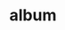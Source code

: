 ---
layout: album
resource: instagram
title: "album"
description: "masonry"
active: gallery
header-img: "img/gallery-bg.jpg"
album-title: "my 9th album"
images:
  - image_path: trangg.phaam/5/20220513_194835_280534660_995446791174726_5171461917100319354_n.jpg
  - image_path: trangg.phaam/5/20220830_194714_301865283_156732470343006_2394348601151754309_n.jpg
  - image_path: trangg.phaam/5/20220830_194714_301866370_625530662525900_1598515153036771938_n.jpg
  - image_path: trangg.phaam/5/20220830_194714_301919575_928912785178214_4839079840373604705_n.jpg
  - image_path: trangg.phaam/5/20220830_194714_302134307_416269723904765_2105303526820869655_n.jpg
  - image_path: trangg.phaam/5/20220830_194714_302166041_448165700580195_2109293043352475805_n.jpg
  - image_path: trangg.phaam/5/20220907_195501_305241765_5458672340895153_9062080958041226764_n.jpg
  - image_path: trangg.phaam/5/20220907_195501_305688789_634830574906650_4416484032298113648_n.jpg
  - image_path: trangg.phaam/5/20221003_200717_310345819_494775169174399_832186414977372228_n.jpg
  - image_path: trangg.phaam/5/20221003_200717_310359119_485830966764552_3484934638365286793_n.jpg
  - image_path: trangg.phaam/5/20221003_200717_310371793_3286156438317067_4068719297672817950_n.jpg
  - image_path: trangg.phaam/5/20230502_201357_343998345_959106425445145_4146194801048265196_n.jpg
  - image_path: trangg.phaam/5/20230502_201357_344345070_6550979341648925_3941694144160040807_n.jpg
  - image_path: trangg.phaam/5/20230502_201357_344351550_1942745192728799_5479367487517261857_n.jpg
  - image_path: trangg.phaam/5/20230502_201357_344579517_636035874541598_1006178865699490645_n.jpg
  - image_path: trangg.phaam/5/20230502_201357_344606461_748005673471336_4397557290462136289_n.jpg
---